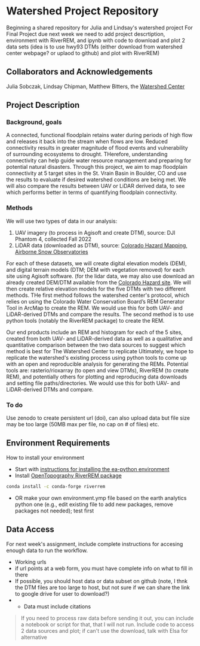 # Watershed Project Repository

Beginning a shared repository for Julia and Lindsay's watershed project
For Final Project due next week we need to add project descrtiption, environment with RiverREM, and ipynb with code to download and plot 2 data sets (idea is to use hwy93 DTMs (either download from watershed center webpage? or uplaod to github) and plot with RiverREM)


## Collaborators and Acknowledgements
Julia Sobczak, Lindsay Chipman, Matthew Bitters, the [Watershed Center](https://watershed.center/)

## Project Description
### Background, goals
A connected, functional floodplain retains water during periods of high flow and releases it back into the stream when flows are low. Reduced connectivity results in greater magnitude of flood events and vulnerability of surrounding ecosystems to drought. THerefore, understanding connectivity can help guide water resource  management and preparing for potential natural disasters. Through this project, we aim to map floodplain connectivity at 5 target sites in the St. Vrain Basin in Boulder, CO and use the results to evaluate if desired watershed conditions are being met. We will also compare the results between UAV or LiDAR derived data, to see which performs better in terms of quantifying floodplain connectivity.

### Methods
We will use two types of data in our analysis:
1) UAV imagery (to process in Agisoft and create DTM), source: DJI Phantom 4, collected Fall 2022
2) LiDAR data (downloaded as DTM), source: [Colorado Hazard Mapping, Airborne Snow Observatories](https://coloradohazardmapping.com/lidarDownload)

For each of these datasets, we will create digital elevation models (DEM), and digital terrain models (DTM; DEM with vegetation removed) for each site using Agisoft software. (for the lidar data, we may also use download an already created DEM/DTM available from the [Colorado Hazard site](https://coloradohazardmapping.com/lidarDownload). We will then create relative elevation models for the five DTMs with two different methods. THe first method follows the watershed center's protocol, which relies on using the Colorado Water Conservation Board’s REM Generator Tool in ArcMap to create the REM. We would use this for both UAV- and LiDAR-derived DTMs and compare the results. The second method is to use python tools (notably the RiverREM package) to create the REM.

Our end products include an REM and histogram for each of the 5 sites, created from both UAV- and LiDAR-derived data as well as a qualitative and quantitative comparison between the two data sources to suggest which method is best for The Watershed Center to replicate Ultimately, we hope to replicate the watershed's existing process using python tools to  come up with an open and reproducible analysis for generating the REMs. Potential tools are: rasterio/rioxarray (to open and view DTMs), RiverREM (to create REM), and potentially others for plotting and reproducing data downloads and setting file paths/directories. We would use this for both UAV- and LiDAR-derived DTMs and compare.

### To do
Use zenodo to create persistent url (doi), can also upload data but file size may be too large (50MB max per file, no cap on # of files)
etc.

## Environment Requirements
How to install your environment
  * Start with [instructions for installing the ea-python environment](https://www.earthdatascience.org/workshops/setup-earth-analytics-python/setup-python-conda-earth-analytics-environment/)
  *  Install [OpenTopography RiverREM package](https://github.com/OpenTopography/RiverREM)

  ```bash
  conda install -c conda-forge riverrem
  ```
  
  * OR make your own environment.ymp file based on the earth analytics python one (e.g., edit existing file to add new packages, remove packages not needed); test first

## Data Access
For next week's assignment, include complete instructions for accesing enough data to run the workflow.
  * Working urls
  * if url points at a web form, you must have complete info on what to fill in there
  * If possible, you should host data or data subset on github (note, I thnk the DTM files are too large to host, but not sure if we can share the link to google drive for user to download?)
  * * Data must include citations

> If you need to process raw data before sending it out, you can include a notebook or script for that, that I will not run.
> Include code to access 2 data sources and plot; if can't use the download, talk with Elsa for alternative
